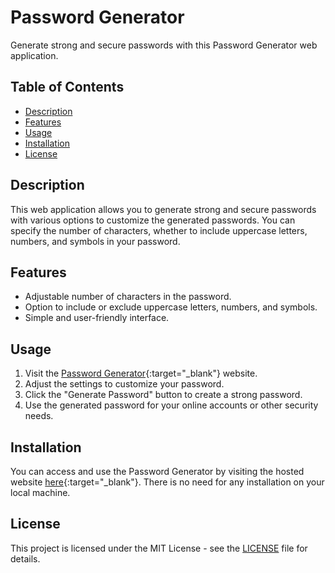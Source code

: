 # Password Generator

Generate strong and secure passwords with this Password Generator web application.

## Table of Contents
- [Description](#description)
- [Features](#features)
- [Usage](#usage)
- [Installation](#installation)
- [License](#license)

## Description

This web application allows you to generate strong and secure passwords with various options to customize the generated passwords. You can specify the number of characters, whether to include uppercase letters, numbers, and symbols in your password.

## Features

- Adjustable number of characters in the password.
- Option to include or exclude uppercase letters, numbers, and symbols.
- Simple and user-friendly interface.

## Usage

1. Visit the [Password Generator](https://kavanbhavsar35.github.io/Password-Generator/){:target="_blank"}
 website.
2. Adjust the settings to customize your password.
3. Click the "Generate Password" button to create a strong password.
4. Use the generated password for your online accounts or other security needs.

## Installation

You can access and use the Password Generator by visiting the hosted website [here](https://kavanbhavsar35.github.io/Password-Generator/){:target="_blank"}. There is no need for any installation on your local machine.

## License

This project is licensed under the MIT License - see the [LICENSE](LICENSE.txt) file for details.
